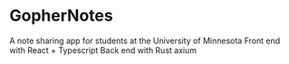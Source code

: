 # GopherNotes
A note sharing app for students at the University of Minnesota
Front end with React + Typescript 
Back end with Rust axium 


